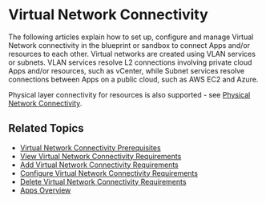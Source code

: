 # Virtual Network Connectivity

The following articles explain how to set up, configure and manage Virtual Network connectivity in the blueprint or sandbox to connect Apps and/or resources to each other. Virtual networks are created using VLAN services or subnets. VLAN services resolve L2 connections involving private cloud Apps and/or resources, such as vCenter, while Subnet services resolve connections between Apps on a public cloud, such as AWS EC2 and Azure.

Physical layer connectivity for resources is also supported - see [Physical Network Connectivity](../add-physical-network/index.md).

## Related Topics  

- [Virtual Network Connectivity Prerequisites](./virtual-net-connectivity-prereq.md)
- [View Virtual Network Connectivity Requirements](./view-virtual-net-connectivity-req.md)
- [Add Virtual Network Connectivity Requirements](./add-virtual-net-connectivity-req.md)
- [Configure Virtual Network Connectivity Requirements](./config-virtual-conn-req.md)
- [Delete Virtual Network Connectivity Requirements](./delete-virtual-conn-req.md)
- [Apps Overview](../../../../../intro/features/apps-overview.md)